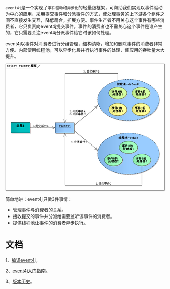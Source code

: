 `event4j`是一个实现了`事件驱动`和`异步化`的轻量级框架，可帮助我们实现以事件驱动为中心的应用，采用提交事件和分派事件的方式，使处理事务的上下游各个组件之间不直接发生交互，降低耦合，扩展方便。事件生产者不用关心这个事件有哪些消费者，它只负责向event4j提交事件。事件的消费者也不需关心这个事件是谁产生的，它只需要关注event4j分派事件给它时该如何处理。

event4j以事件对消费者进行分组管理，结构清晰，增加和删除事件的消费者非常方便。内部使用线程池，可以异步化且并行执行事件的处理，使应用的吞吐量大大提升。

![event4j原理示意图](doc/guide/images/event4j原理.png)

简单地讲：event4j只做3件事情：

* 管理事件与消费者的关系。
* 接收提交的事件并分派给需要监听该事件的消费者。
* 提供线程池让事件的消费者异步执行。

# 文档

1、[编译event4j](doc/guide/01-compile.md)。

2、[event4j入门指南](doc/guide/02-guide.md)。

3、[版本历史](doc/guide/03-history.md)。
